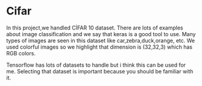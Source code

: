 # Cifar

In this project,we handled CİFAR 10 dataset.
There are lots of examples about image classification and we say that keras is a good tool to use.
Many types of images are seen in this dataset like car,zebra,duck,orange, etc.
We used colorful images so we highlight that dimension is (32,32,3) which has RGB colors.

Tensorflow has lots of datasets to handle but i think this can be used for me.
Selecting that dataset is important because you should be familiar with it.
